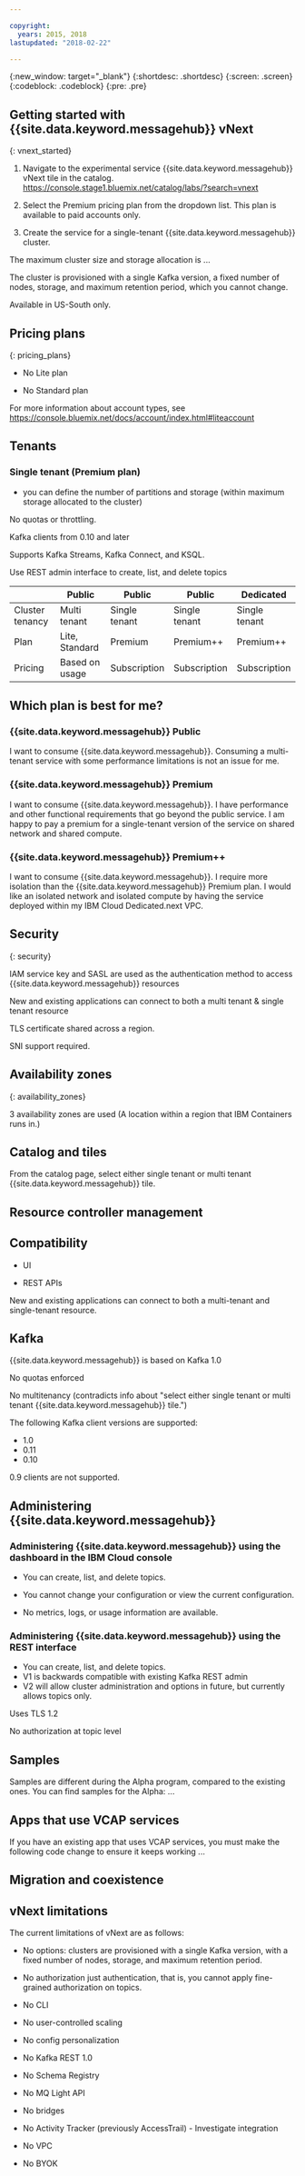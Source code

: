 ```yaml
---

copyright:
  years: 2015, 2018
lastupdated: "2018-02-22"

---
```


{:new_window: target="_blank"}
{:shortdesc: .shortdesc}
{:screen: .screen}
{:codeblock: .codeblock}
{:pre: .pre}

<!-- Notes from chat with Charlie 

Different plan for provisioning

Quality of service from each plan

Life of a user through cycle - APIs, feature sets

-->


## Getting started with {{site.data.keyword.messagehub}} vNext
{: vnext_started}

1. Navigate to the experimental service {{site.data.keyword.messagehub}} vNext tile in the catalog. https://console.stage1.bluemix.net/catalog/labs/?search=vnext

2. Select the Premium pricing plan from the dropdown list. This plan is available to paid accounts only.

3. Create the service for a single-tenant {{site.data.keyword.messagehub}} cluster.

The maximum cluster size and storage allocation is ...

The cluster is provisioned with a single Kafka version, a fixed number of nodes, storage, and maximum retention period, which you cannot change.

Available in US-South only.

## Pricing plans
{: pricing_plans}

* No Lite plan

* No Standard plan
	
For more information about account types, see https://console.bluemix.net/docs/account/index.html#liteaccount
	
	
## Tenants

### Single tenant (Premium plan)

 - you can define the number of partitions and storage (within maximum storage allocated to the cluster)

No quotas or throttling.

Kafka clients from 0.10 and later

Supports Kafka Streams, Kafka Connect, and KSQL.

Use REST admin interface to create, list, and delete topics



|   |Public   |Public   |Public   |Dedicated   |
|---|---|---|---|---|
|Cluster tenancy   |Multi tenant   |Single tenant   |Single tenant   |Single tenant   |
|Plan   |Lite, Standard   |Premium   |Premium++   |Premium++   |
|Pricing   |Based on usage   |Subscription   |Subscription   |Subscription   |

## Which plan is best for me?

### {{site.data.keyword.messagehub}} Public
I want to consume {{site.data.keyword.messagehub}}. Consuming a multi-tenant service with some performance limitations is not an issue for me.

### {{site.data.keyword.messagehub}} Premium
I want to consume {{site.data.keyword.messagehub}}. I have performance and other functional requirements that go beyond the public service. I am happy to pay a premium for a single-tenant version of the service on shared network and shared compute.

### {{site.data.keyword.messagehub}} Premium++
I want to consume {{site.data.keyword.messagehub}}. I require more isolation than the {{site.data.keyword.messagehub}} Premium plan. I would like an isolated network and isolated compute by having the service deployed within my IBM Cloud Dedicated.next VPC.


## Security
{: security}

IAM  service key and SASL are used as the authentication method to access {{site.data.keyword.messagehub}} resources

New and existing applications can connect to both a multi tenant & single tenant resource 

TLS certificate shared across a region.

SNI support required.


## Availability zones
{: availability_zones}

3 availability zones are used
(A location within a region that IBM Containers runs in.)


## Catalog and tiles
From the catalog page, select either single tenant or multi tenant {{site.data.keyword.messagehub}} tile.

## Resource controller management

## Compatibility

* UI

* REST APIs

New and existing applications can connect to both a multi-tenant and single-tenant resource. 


## Kafka

{{site.data.keyword.messagehub}} is based on Kafka 1.0

No quotas enforced

No multitenancy (contradicts info about "select either single tenant or multi tenant {{site.data.keyword.messagehub}} tile.")

The following Kafka client versions are supported:

* 1.0
* 0.11
* 0.10 

0.9 clients are not supported.


## Administering {{site.data.keyword.messagehub}}

### Administering {{site.data.keyword.messagehub}} using the dashboard in the IBM Cloud console

* You can create, list, and delete topics.

* You cannot change your configuration or view the current configuration.

* No metrics, logs, or usage information are available.


### Administering {{site.data.keyword.messagehub}} using the REST interface

* You can create, list, and delete topics.
* V1 is backwards compatible with existing Kafka REST admin
* V2 will allow cluster administration and options in future, but currently allows topics only.

Uses TLS 1.2

No authorization at topic level


## Samples

Samples are different during the Alpha program, compared to the existing ones. You can find samples for the Alpha: ...


## Apps that use VCAP services

If you have an existing app that uses VCAP services, you  must make the following code change to ensure it keeps working ...

## Migration and coexistence


## vNext limitations

The current limitations of vNext are as follows:

- No options: clusters are provisioned with a single Kafka version, with a fixed number of nodes, storage, and maximum retention period.

- No authorization just authentication, that is, you cannot apply fine-grained authorization on topics.

- No CLI

- No user-controlled scaling

- No config personalization

- No Kafka REST 1.0

- No Schema Registry 

- No MQ Light API

- No bridges

- No Activity Tracker (previously AccessTrail) - Investigate integration

- No VPC

- No BYOK






